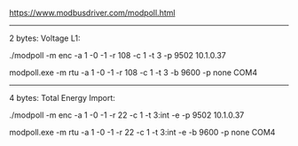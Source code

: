 https://www.modbusdriver.com/modpoll.html

<hr>

2 bytes: Voltage L1:

./modpoll -m enc -a 1 -0 -1 -r 108 -c 1 -t 3 -p 9502 10.1.0.37

modpoll.exe -m rtu -a 1 -0 -1 -r 108 -c 1 -t 3 -b 9600 -p none COM4

<hr>

4 bytes: Total Energy Import:

./modpoll -m enc -a 1 -0 -1 -r 22 -c 1 -t 3:int -e -p 9502 10.1.0.37

modpoll.exe -m rtu -a 1 -0 -1 -r 22 -c 1 -t 3:int -e -b 9600 -p none COM4

